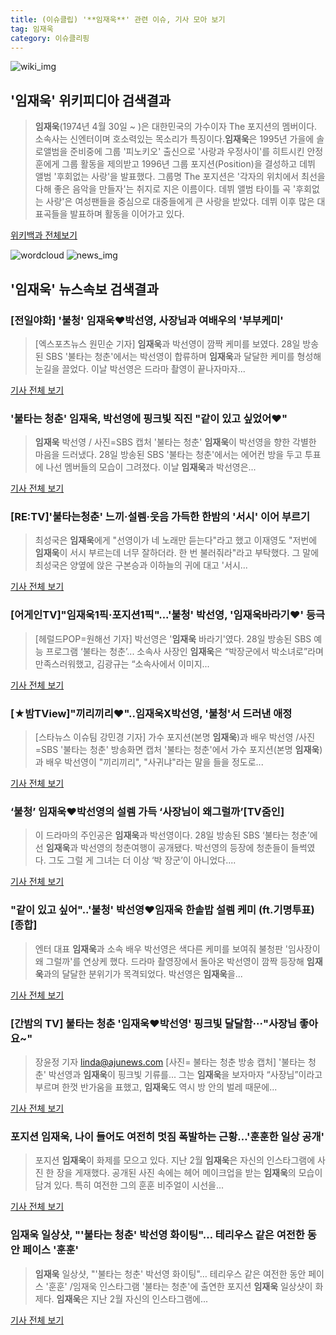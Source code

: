 ```yaml
---
title: (이슈클립) '**임재욱**' 관련 이슈, 기사 모아 보기
tag: 임재욱
category: 이슈클리핑
---
```

![wiki_img](https://user-images.githubusercontent.com/42597476/44503234-41136a80-a6d0-11e8-9071-6fc6418eafe4.png)
## **'**임재욱**'** 위키피디아 검색결과
>**임재욱**(1974년 4월 30일 ~ )은 대한민국의 가수이자 The 포지션의 멤버이다. 소속사는 신엔터이며 호소력있는 목소리가 특징이다.**임재욱**은 1995년 가을에 솔로앨범을 준비중에 그룹 '피노키오' 출신으로 '사랑과 우정사이'를 히트시킨 안정훈에게 그룹 활동을 제의받고 1996년 그룹 포지션(Position)을 결성하고 데뷔 앨범 '후회없는 사랑'을 발표했다. 그룹명 The 포지션은 '각자의 위치에서 최선을 다해 좋은 음악을 만들자'는 취지로 지은 이름이다. 데뷔 앨범 타이틀 곡 '후회없는 사랑'은 여성팬들을 중심으로 대중들에게 큰 사랑을 받았다. 데뷔 이후 많은 대표곡들을 발표하며 활동을 이어가고 있다.

<a href="https://ko.wikipedia.org/wiki/임재욱" target="_blank">위키백과 전체보기</a>

![wordcloud](https://s3.ap-northeast-2.amazonaws.com/lyrics101-wordcloud/2018-08-29-1535494853.png)
![news_img](https://user-images.githubusercontent.com/42597476/44507050-1206f400-a6e4-11e8-8d98-7ffbfebb353f.png)
## **'**임재욱**'** 뉴스속보 검색결과
### [전일야화] '불청' **임재욱**♥박선영, 사장님과 여배우의 '부부케미'

>[엑스포츠뉴스 원민순 기자] **임재욱**과 박선영이 깜짝 케미를 보였다. 28일 방송된 SBS '불타는 청춘'에서는 박선영이 합류하며 **임재욱**과 달달한 케미를 형성해 눈길을 끌었다. 이날 박선영은 드라마 촬영이 끝나자마자...

<a href="http://www.xportsnews.com/?ac=article_view&entry_id=1012954" target="_blank">기사 전체 보기</a>

### '불타는 청춘' **임재욱**, 박선영에 핑크빛 직진 "같이 있고 싶었어♥"

>**임재욱** 박선영 / 사진=SBS 캡처 '불타는 청춘' **임재욱**이 박선영을 향한 각별한 마음을 드러냈다. 28일 방송된 SBS '불타는 청춘'에서는 에어컨 방을 두고 투표에 나선 멤버들의 모습이 그려졌다. 이날 **임재욱**과 박선영은...

<a href="http://sports.hankooki.com/lpage/entv/201808/sp20180829070124136660.htm" target="_blank">기사 전체 보기</a>

### [RE:TV]'불타는청춘' 느끼·설렘·웃음 가득한 한밤의 '서시' 이어 부르기

>최성국은 **임재욱**에게 "선영이가 네 노래만 듣는다"라고 했고 이재영도 "저번에 **임재욱**이 서시 부르는데 너무 잘하더라. 한 번 불러줘라"라고 부탁했다. 그 말에 최성국은 양옆에 앉은 구본승과 이하늘의 귀에 대고 '서시...

<a href="http://news1.kr/articles/?3411092" target="_blank">기사 전체 보기</a>

### [어게인TV]"**임재욱**1픽·포지션1픽"...'불청' 박선영, '**임재욱**바라기♥' 등극

>[헤럴드POP=원해선 기자] 박선영은 '**임재욱** 바라기'였다. 28일 방송된 SBS 예능 프로그램 ‘불타는 청춘’... 소속사 사장인 **임재욱**은 “박장군에서 박소녀로”라며 만족스러워했고, 김광규는 “소속사에서 이미지...

<a href="http://biz.heraldcorp.com/view.php?ud=201808290024544303428_1" target="_blank">기사 전체 보기</a>

### [★밤TView]"끼리끼리♥"..**임재욱**X박선영, '불청'서 드러낸 애정

>[스타뉴스 이슈팀 강민경 기자] 가수 포지션(본명 **임재욱**)과 배우 박선영 /사진=SBS '불타는 청춘' 방송화면 캡처 '불타는 청춘'에서 가수 포지션(본명 **임재욱**)과 배우 박선영이 "끼리끼리", "사귀냐"라는 말을 들을 정도로...

<a href="http://star.mt.co.kr/stview.php?no=2018082823121377945" target="_blank">기사 전체 보기</a>

### ‘불청’ **임재욱**♥박선영의 설렘 가득 ‘사장님이 왜그럴까’[TV줌인]

>이 드라마의 주인공은 **임재욱**과 박선영이다. 28일 방송된 SBS ‘불타는 청춘’에선 **임재욱**과 박선영의 청춘여행이 공개됐다. 박선영의 등장에 청춘들이 들썩였다. 그도 그럴 게 그녀는 더 이상 ‘박 장군’이 아니었다....

<a href="http://www.tvreport.co.kr/?c=news&m=newsview&idx=1076940" target="_blank">기사 전체 보기</a>

### "같이 있고 싶어"..'불청' 박선영♥**임재욱** 한솥밥 설렘 케미 (ft.기명투표) [종합]

>엔터 대표 **임재욱**과 소속 배우 박선영은 색다른 케미를 보여줘 불청판 '임사장이 왜 그럴까'를 연상케 했다. 드라마 촬영장에서 돌아온 박선영이 깜짝 등장해 **임재욱**과의 달달한 분위기가 목격되었다. 박선영은 **임재욱**을...

<a href="http://sports.chosun.com/news/ntype.htm?id=201808300100266270020287&servicedate=20180829" target="_blank">기사 전체 보기</a>

### [간밤의 TV] 불타는 청춘 '**임재욱**♥박선영' 핑크빛 달달함···"사장님 좋아요~"

>장윤정 기자 linda@ajunews.com [사진= 불타는 청춘 방송 캡처] '불타는 청춘' 박선영과 **임재욱**이 핑크빛 기류를... 그는 **임재욱**을 보자마자 “사장님”이라고 부르며 한껏 반가움을 표했고, **임재욱**도 역시 방 안의 벌레 때문에...

<a href="http://www.ajunews.com/view/20180829063224125" target="_blank">기사 전체 보기</a>

### 포지션 **임재욱**, 나이 들어도 여전히 멋짐 폭발하는 근황…'훈훈한 일상 공개'

>포지션 **임재욱**이 화제를 모으고 있다. 지난 2월 **임재욱**은 자신의 인스타그램에 사진 한 장을 게재했다. 공개된 사진 속에는 헤어 메이크업을 받는 **임재욱**의 모습이 담겨 있다. 특히 여전한 그의 훈훈 비주얼이 시선을...

<a href="http://www.topstarnews.net/news/articleView.html?idxno=472671" target="_blank">기사 전체 보기</a>

### **임재욱** 일상샷, "'불타는 청춘' 박선영 화이팅"… 테리우스 같은 여전한 동안 페이스 '훈훈'

>**임재욱** 일상샷, "'불타는 청춘' 박선영 화이팅"… 테리우스 같은 여전한 동안 페이스 '훈훈' /임재욱 인스타그램  '불타는 청춘'에 출연한 포지션 **임재욱** 일상샷이 화제다.  **임재욱**은 지난 2월 자신의 인스타그램에...

<a href="http://www.kyeongin.com/main/view.php?key=20180829000002491" target="_blank">기사 전체 보기</a>


